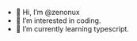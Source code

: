 - 👋 Hi, I’m @zenonux
- 👀 I’m interested in coding.
- 🌱 I’m currently learning typescript.

<!---
zenonux/zenonux is a ✨ special ✨ repository because its `README.md` (this file) appears on your GitHub profile.
You can click the Preview link to take a look at your changes.
--->
